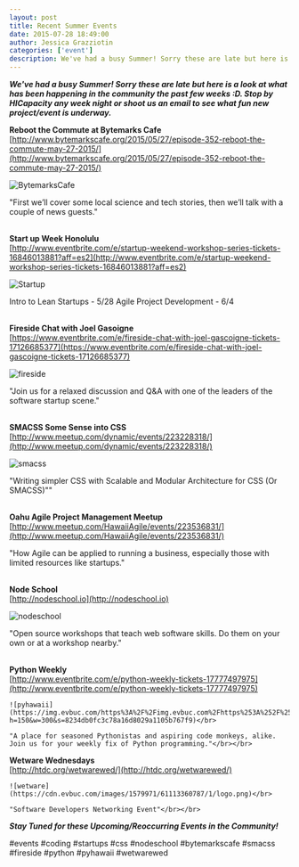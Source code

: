 ```yaml
---
layout: post
title: Recent Summer Events
date: 2015-07-28 18:49:00
author: Jessica Grazziotin
categories: ['event']
description: We've had a busy Summer! Sorry these are late but here is a look at what has been happening in the community :D. Stop by HICapacity any week night to see what fun new project/event is underway.  
---
```

___We've had a busy Summer! Sorry these are late but here is a look at what has been happening in the community the past few weeks :D. Stop by HICapacity any week night or shoot us an email to see what fun new project/event is underway.___


__Reboot the Commute at Bytemarks Cafe__</br>
  [http://www.bytemarkscafe.org/2015/05/27/episode-352-reboot-the-commute-may-27-2015/](http://www.bytemarkscafe.org/2015/05/27/episode-352-reboot-the-commute-may-27-2015/)

  ![BytemarksCafe](http://www.bytemarkscafe.org/wp-content/uploads/2015/05/IMG_3495-300x225.jpg)

  "First we’ll cover some local science and tech stories, then we’ll talk with a couple of news guests."</br></br>

__Start up Week Honolulu__</br>
  [http://www.eventbrite.com/e/startup-weekend-workshop-series-tickets-16846013881?aff=es2](http://www.eventbrite.com/e/startup-weekend-workshop-series-tickets-16846013881?aff=es2)</br>

  ![Startup](https://img.evbuc.com/https%3A%2F%2Fimg.evbuc.com%2Fhttps%253A%252F%252Fcdn.evbuc.com%252Fimages%252F13468917%252F29866440803%252F1%252Foriginal.jpg%3Frect%3D0%252C1%252C368%252C184%26s%3Dfb55f81ec04cb17eee3a472a8a732a44?h=150&w=300&s=be6071cf1e5ddc9720f9ed790b61db25)</br>

  Intro to Lean Startups - 5/28
  Agile Project Development - 6/4</br></br>


__Fireside Chat with Joel Gasoigne__</br>
  [https://www.eventbrite.com/e/fireside-chat-with-joel-gascoigne-tickets-17126685377](https://www.eventbrite.com/e/fireside-chat-with-joel-gascoigne-tickets-17126685377)</br>

  ![fireside](https://img.evbuc.com/https%3A%2F%2Fimg.evbuc.com%2Fhttps%253A%252F%252Fcdn.evbuc.com%252Fimages%252F13527082%252F32686495967%252F1%252Foriginal.jpg%3Frect%3D0%252C99%252C1200%252C600%26s%3D11a1a320ecb93352b51955753021020e?h=150&w=300&s=97d80613c3e6859b35df0cf973a13849)</br>

  "Join us for a relaxed discussion and Q&A with one of the leaders of the software startup scene."</br></br>

__SMACSS Some Sense into CSS__</br>
  [http://www.meetup.com/dynamic/events/223228318/](http://www.meetup.com/dynamic/events/223228318/)</br>

  ![smacss](http://photos2.meetupstatic.com/photos/event/2/b/1/8/600_438791032.jpeg)</br>

  "Writing simpler CSS with Scalable and Modular Architecture for CSS (Or SMACSS)""</br></br>

__Oahu Agile Project Management Meetup__</br>
  [http://www.meetup.com/HawaiiAgile/events/223536831/](http://www.meetup.com/HawaiiAgile/events/223536831/)</br>

  "How Agile can be applied to running a business, especially those with limited resources like startups."</br></br>

__Node School__</br>
  [http://nodeschool.io](http://nodeschool.io)</br>

  ![nodeschool](http://nodeschool.io/images/schoolhouse.svg)</br>

  "Open source workshops that teach web software skills. Do them on your own or at a workshop nearby."</br></br>

  __Python Weekly__</br>
    [http://www.eventbrite.com/e/python-weekly-tickets-17777497975](http://www.eventbrite.com/e/python-weekly-tickets-17777497975)</br>

    ![pyhawaii](https://img.evbuc.com/https%3A%2F%2Fimg.evbuc.com%2Fhttps%253A%252F%252Fcdn.evbuc.com%252Fimages%252F14334547%252F144931676449%252F1%252Foriginal.jpg%3Frect%3D208%252C0%252C356%252C178%26s%3D70c5e44dd4214fe7bb79e36154a77f20?h=150&w=300&s=8234db0fc3c78a16d8029a1105b767f9)</br>

    "A place for seasoned Pythonistas and aspiring code monkeys, alike. Join us for your weekly fix of Python programming."</br></br>


  __Wetware Wednesdays__</br>
    [http://htdc.org/wetwarewed/](http://htdc.org/wetwarewed/)</br>

    ![wetware](https://cdn.evbuc.com/images/1579971/61113360787/1/logo.png)</br>

    "Software Developers Networking Event"</br></br>
___Stay Tuned for these Upcoming/Reoccurring Events in the Community!___

  \#events \#coding \#startups \#css \#nodeschool \#bytemarkscafe \#smacss \#fireside \#python  \#pyhawaii \#wetwarewed
